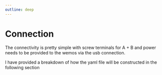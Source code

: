 ```yaml
---
outline: deep
---
```


# Connection

The connectivity is pretty simple with screw terminals for A + B and power needs to be provided to the wemos via the usb connection.

I have provided a breakdown of how the yaml file will be constructed in the following section